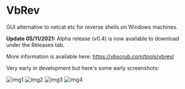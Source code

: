 # VbRev
GUI alternative to netcat etc for reverse shells on Windows machines.

**Update 05/11/2021:** 
Alpha release (v0.4) is now available to download under the Releases tab. 

More information is available here: https://vbscrub.com/tools/vbrev/

Very early in development but here's some early screenshots:

![img1](https://raw.githubusercontent.com/VbScrub/VbRev/master/Images/VbRev2.JPG)
![img2](https://i.ibb.co/YT3cYh0/image.png)
![img3](https://i.ibb.co/hgrhBC5/image.png)
![img4](https://i.ibb.co/tY8DF3J/image.png)

